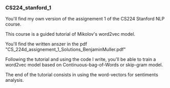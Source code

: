 ### CS224_stanford_1

You'll find my own version of the assignement 1 of the CS224 Stanford NLP course. 

This course is a guided tutorial of Mikolov's word2vec model. 

You'll find the written anszer in the pdf "CS_224d_assignement_1_Solutions_BenjaminMuller.pdf"

Following the tutorial and using the code I write, you'll be able to train a word2vec model based on Continuous-bag-of-Words or skip-gram model. 

The end of the tutorial consists in using the word-vectors for sentiments analysis. 
